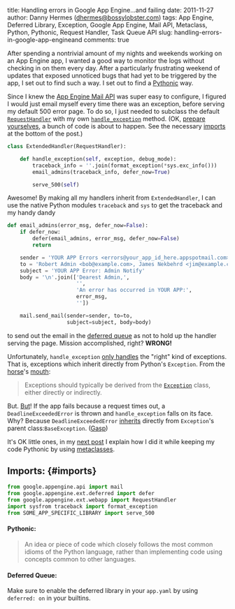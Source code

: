 title: Handling errors in Google App Engine...and failing
date: 2011-11-27
author: Danny Hermes (dhermes@bossylobster.com)
tags: App Engine, Deferred Library, Exception, Google App Engine, Mail API, Metaclass, Python, Pythonic, Request Handler, Task Queue API
slug: handling-errors-in-google-app-engineand
comments: true

After spending a nontrivial amount of my nights and weekends working on
an App Engine app, I wanted a good way to monitor the logs without
checking in on them every day. After a particularly frustrating weekend
of updates that exposed unnoticed bugs that had yet to be triggered by
the app, I set out to find such a way. I set out to find a
[Pythonic](http://docs.python.org/glossary.html#term-pythonic) way.

Since I knew the
[App Engine Mail API](http://code.google.com/appengine/docs/python/mail/) was
super easy to configure, I figured I would just
email myself every time there was an exception, before serving my
default 500 error page. To do so, I just needed to subclass the default
[`RequestHandler`](http://code.google.com/appengine/docs/python/tools/webapp/requesthandlerclass.html)
with my own
[`handle_exception`](http://code.google.com/appengine/docs/python/tools/webapp/requesthandlerclass.html#RequestHandler_handle_exception)
method. (OK, [prepare yourselves](/images/prepare-yourself-for-war.jpg),
a bunch of code is about to happen. See the necessary
[imports](#imports) at the bottom of the post.)

```python
class ExtendedHandler(RequestHandler):

    def handle_exception(self, exception, debug_mode):
        traceback_info = ''.join(format_exception(*sys.exc_info()))
        email_admins(traceback_info, defer_now=True)

        serve_500(self)
```

Awesome! By making all my handlers inherit from `ExtendedHandler`,
I can use the native Python modules `traceback` and `sys`
to get the traceback and my handy dandy

```python
def email_admins(error_msg, defer_now=False):
    if defer_now:
        defer(email_admins, error_msg, defer_now=False)
        return

    sender = 'YOUR APP Errors <errors@your_app_id_here.appspotmail.com>'
    to = 'Robert Admin <bob@example.com>, James Nekbehrd <jim@example.com>'
    subject = 'YOUR APP Error: Admin Notify'
    body = '\n'.join(['Dearest Admin,',
                      '',
                      'An error has occurred in YOUR APP:',
                      error_msg,
                      ''])

    mail.send_mail(sender=sender, to=to,
                   subject=subject, body=body)
```

to send out the email in the
[deferred queue](http://code.google.com/appengine/articles/deferred.html)
as not to hold up the handler serving the page.
Mission accomplished, right? **WRONG!**

Unfortunately, `handle_exception`
[only handles](http://code.google.com/p/googleappengine/issues/detail?id=2110)
the "right" kind of exceptions. That is, exceptions which inherit
directly from Python's ``Exception``.
From the
[horse](/images/your_argument_is_invalid_seahorse.jpg)'s
[mouth](http://docs.python.org/tutorial/errors.html#user-defined-exceptions):

> Exceptions should typically be derived from the
> [`Exception`](http://docs.python.org/library/exceptions.html#exceptions.Exception)
> class, either directly or indirectly.

But. [But](http://www.youtube.com/watch?v=a1Y73sPHKxw)! If the app fails
because a request times out, a `DeadlineExceededError` is thrown and
`handle_exception` falls on its face. Why? Because `DeadlineExceededError`
[inherits](https://code.google.com/p/googleappengine/source/browse/trunk/python/google/appengine/runtime/__init__.py?r=491#33)
directly from `Exception`'s parent class:`BaseException`.
([Gasp](/images/gasp_by_dokuro-png.jpg))

It's OK little ones, in my
[next post](/2011/11/python-metaclass-for-extra-bad-errors.html)
I explain how I did it while keeping my code Pythonic by using
[metaclasses](http://stackoverflow.com/questions/100003/what-is-a-metaclass-in-python#6581949).

## Imports: {#imports}

```python
from google.appengine.api import mail
from google.appengine.ext.deferred import defer
from google.appengine.ext.webapp import RequestHandler
import sysfrom traceback import format_exception
from SOME_APP_SPECIFIC_LIBRARY import serve_500
```

#### Pythonic:

> An idea or piece of code which closely follows the most common idioms
> of the Python language, rather than implementing code using concepts
> common to other languages.

#### Deferred Queue:

Make sure to enable the deferred library in your `app.yaml`
by  using `deferred: on` in your builtins.

<!-- Images not my own but included here for hosting reasons -->
<!-- /images/prepare-yourself-for-war.jpg          -> http://www.troll.me/images/war-cat/prepare-yourself-for-war.jpg -->
<!-- /images/your_argument_is_invalid_seahorse.jpg -> http://gagnamite.com/wp-content/uploads/2013/05/your_argument_is_invalid_seahorse.jpg -->
<!-- /images/gasp_by_dokuro-png.jpg                -> http://vipdictionary.com/img/gasp_by_dokuro-png.jpg -->
